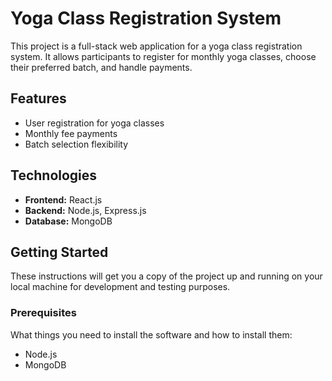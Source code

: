 # Yoga Class Registration System

This project is a full-stack web application for a yoga class registration system. It allows participants to register for monthly yoga classes, choose their preferred batch, and handle payments.

## Features

- User registration for yoga classes
- Monthly fee payments
- Batch selection flexibility

## Technologies

- **Frontend:** React.js
- **Backend:** Node.js, Express.js
- **Database:** MongoDB

## Getting Started

These instructions will get you a copy of the project up and running on your local machine for development and testing purposes.

### Prerequisites

What things you need to install the software and how to install them:
- Node.js
- MongoDB